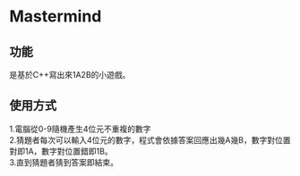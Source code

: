# Mastermind
## 功能
是基於C++寫出來1A2B的小遊戲。
## 使用方式
1.電腦從0-9隨機產生4位元不重複的數字<br>
2.猜題者每次可以輸入4位元的數字，程式會依據答案回應出幾A幾B，數字對位置對即1A，數字對位置錯即1B。<br>
3.直到猜題者猜到答案即結束。
